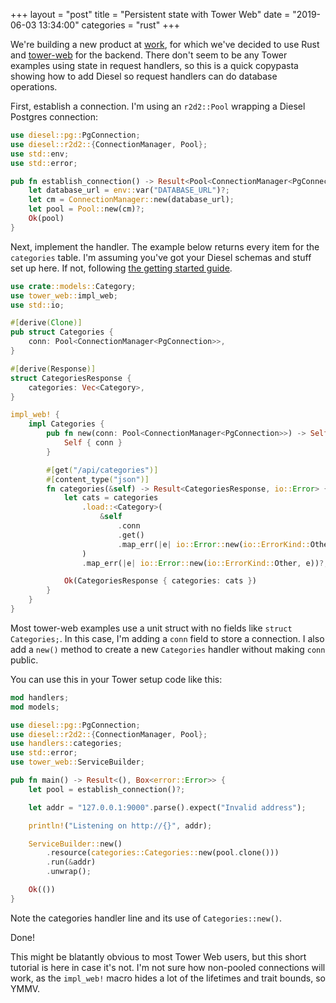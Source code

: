 +++
layout = "post"
title = "Persistent state with Tower Web"
date = "2019-06-03 13:34:00"
categories = "rust"
+++

We're building a new product at [work](https://repositive.io/), for which we've decided to use Rust
and [tower-web](https://crates.io/crates/tower-web) for the backend. There don't seem to be any
Tower examples using state in request handlers, so this is a quick copypasta showing how to add
Diesel so request handlers can do database operations.

First, establish a connection. I'm using an `r2d2::Pool` wrapping a Diesel Postgres connection:

```rust
use diesel::pg::PgConnection;
use diesel::r2d2::{ConnectionManager, Pool};
use std::env;
use std::error;

pub fn establish_connection() -> Result<Pool<ConnectionManager<PgConnection>>, Box<error::Error>> {
    let database_url = env::var("DATABASE_URL")?;
    let cm = ConnectionManager::new(database_url);
    let pool = Pool::new(cm)?;
    Ok(pool)
}
```

Next, implement the handler. The example below returns every item for the `categories` table. I'm
assuming you've got your Diesel schemas and stuff set up here. If not, following
[the getting started guide](http://diesel.rs/guides/getting-started/).

```rust
use crate::models::Category;
use tower_web::impl_web;
use std::io;

#[derive(Clone)]
pub struct Categories {
    conn: Pool<ConnectionManager<PgConnection>>,
}

#[derive(Response)]
struct CategoriesResponse {
    categories: Vec<Category>,
}

impl_web! {
    impl Categories {
        pub fn new(conn: Pool<ConnectionManager<PgConnection>>) -> Self {
            Self { conn }
        }

        #[get("/api/categories")]
        #[content_type("json")]
        fn categories(&self) -> Result<CategoriesResponse, io::Error> {
            let cats = categories
                .load::<Category>(
                    &self
                        .conn
                        .get()
                        .map_err(|e| io::Error::new(io::ErrorKind::Other, e))?,
                )
                .map_err(|e| io::Error::new(io::ErrorKind::Other, e))?;

            Ok(CategoriesResponse { categories: cats })
        }
    }
}

```

Most tower-web examples use a unit struct with no fields like `struct Categories;`. In this case,
I'm adding a `conn` field to store a connection. I also add a `new()` method to create a new
`Categories` handler without making `conn` public.

You can use this in your Tower setup code like this:

```rust
mod handlers;
mod models;

use diesel::pg::PgConnection;
use diesel::r2d2::{ConnectionManager, Pool};
use handlers::categories;
use std::error;
use tower_web::ServiceBuilder;

pub fn main() -> Result<(), Box<error::Error>> {
    let pool = establish_connection()?;

    let addr = "127.0.0.1:9000".parse().expect("Invalid address");

    println!("Listening on http://{}", addr);

    ServiceBuilder::new()
        .resource(categories::Categories::new(pool.clone()))
        .run(&addr)
        .unwrap();

    Ok(())
}

```

Note the categories handler line and its use of `Categories::new()`.

Done!

This might be blatantly obvious to most Tower Web users, but this short tutorial is here in case
it's not. I'm not sure how non-pooled connections will work, as the `impl_web!` macro hides a lot of
the lifetimes and trait bounds, so YMMV.

